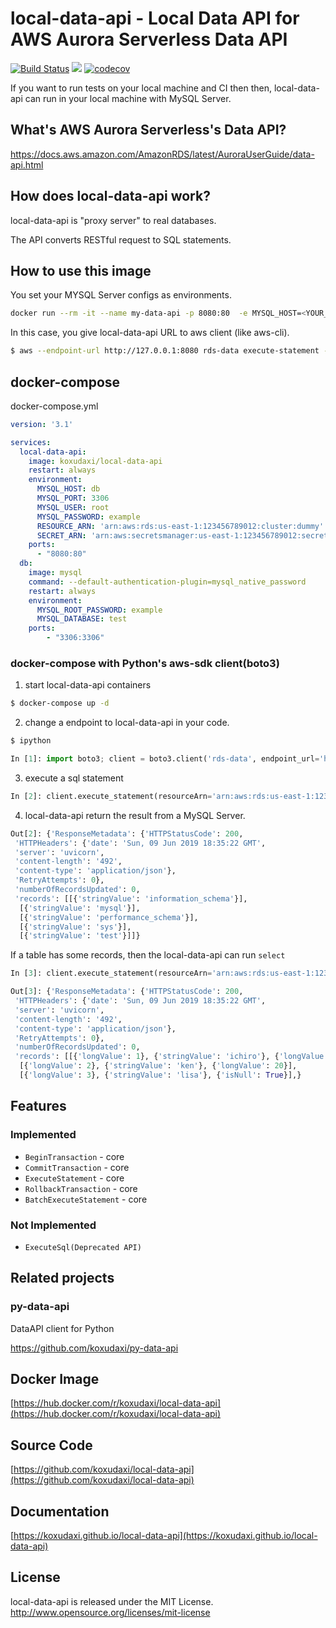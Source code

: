 # local-data-api - Local Data API for AWS Aurora Serverless Data API
[![Build Status](https://travis-ci.org/koxudaxi/local-data-api.svg?branch=master)](https://travis-ci.org/koxudaxi/local-data-api)
[![](https://images.microbadger.com/badges/version/koxudaxi/local-data-api.svg)](https://microbadger.com/images/koxudaxi/local-data-api "Get your own version badge on microbadger.com")
[![codecov](https://codecov.io/gh/koxudaxi/local-data-api/branch/master/graph/badge.svg)](https://codecov.io/gh/koxudaxi/local-data-api)

If you want to run tests on your local machine and CI then then, local-data-api can run in your local machine with MySQL Server.

## What's AWS Aurora Serverless's Data API?
https://docs.aws.amazon.com/AmazonRDS/latest/AuroraUserGuide/data-api.html

## How does local-data-api work?
local-data-api is "proxy server" to real databases.

The API converts RESTful request to SQL statements.

## How to use this image
You set your MYSQL Server configs as environments.
```bash
docker run --rm -it --name my-data-api -p 8080:80  -e MYSQL_HOST=<YOUR_MYSQL_HOST> -e MYSQL_PORT=<YOUR_MYSQL_PORT> -e MYSQL_USER=<YOUR_MYSQL_USER> -e MYSQL_PASSWORD=<YOUR_MYSQL_PASS>  -e RESOURCE_ARN=arn:aws:rds:us-east-1:123456789012:cluster:dummy -e SECRET_ARN=arn:aws:secretsmanager:us-east-1:123456789012:secret:dummy  koxudaxi/local-data-api
```

In this case, you give local-data-api URL to aws client (like aws-cli).
```bash
$ aws --endpoint-url http://127.0.0.1:8080 rds-data execute-statement --resource-arn "arn:aws:rds:us-east-1:123456789012:cluster:dummy" --sql "show databases"  --secret-arn "arn:aws:secretsmanager:us-east-1:123456789012:secret:dummy" --database 'test'
```
## docker-compose
docker-compose.yml
```yaml
version: '3.1'

services:
  local-data-api:
    image: koxudaxi/local-data-api
    restart: always
    environment:
      MYSQL_HOST: db
      MYSQL_PORT: 3306
      MYSQL_USER: root
      MYSQL_PASSWORD: example
      RESOURCE_ARN: 'arn:aws:rds:us-east-1:123456789012:cluster:dummy'
      SECRET_ARN: 'arn:aws:secretsmanager:us-east-1:123456789012:secret:dummy'
    ports:
      - "8080:80"
  db:
    image: mysql
    command: --default-authentication-plugin=mysql_native_password
    restart: always
    environment:
      MYSQL_ROOT_PASSWORD: example
      MYSQL_DATABASE: test
    ports:
        - "3306:3306"
```

### docker-compose with Python's aws-sdk client(boto3) 
1. start local-data-api containers
```bash
$ docker-compose up -d
```

2. change a endpoint to local-data-api in your code. 
```bash
$ ipython
```
```python
In [1]: import boto3; client = boto3.client('rds-data', endpoint_url='http://127.0.0.1:8080', aws_access_key_id='aaa',  aws_secret_access_key='bbb') 
```

3. execute a sql statement
```python
In [2]: client.execute_statement(resourceArn='arn:aws:rds:us-east-1:123456789012:cluster:dummy', secretArn='arn:aws:secretsmanager:us-east-1:123456789012:secret:dummy', sql='show databases', database='test')
```

4. local-data-api return the result from a MySQL Server.
```python
Out[2]: {'ResponseMetadata': {'HTTPStatusCode': 200,
 'HTTPHeaders': {'date': 'Sun, 09 Jun 2019 18:35:22 GMT',
 'server': 'uvicorn',
 'content-length': '492',
 'content-type': 'application/json'},
 'RetryAttempts': 0},
 'numberOfRecordsUpdated': 0,
 'records': [[{'stringValue': 'information_schema'}],
  [{'stringValue': 'mysql'}],
  [{'stringValue': 'performance_schema'}],
  [{'stringValue': 'sys'}],
  [{'stringValue': 'test'}]]}
```

If a table has some records, then the local-data-api can run `select`
```python
In [3]: client.execute_statement(resourceArn='arn:aws:rds:us-east-1:123456789012:cluster:dummy', secretArn='arn:aws:secretsmanager:us-east-1:123456789012:secret:dummy', sql='select * from users', database='test')
```
```python
Out[3]: {'ResponseMetadata': {'HTTPStatusCode': 200,
 'HTTPHeaders': {'date': 'Sun, 09 Jun 2019 18:35:22 GMT',
 'server': 'uvicorn',
 'content-length': '492',
 'content-type': 'application/json'},
 'RetryAttempts': 0},
 'numberOfRecordsUpdated': 0,
 'records': [[{'longValue': 1}, {'stringValue': 'ichiro'}, {'longValue': 17}],
  [{'longValue': 2}, {'stringValue': 'ken'}, {'longValue': 20}],
  [{'longValue': 3}, {'stringValue': 'lisa'}, {'isNull': True}],}
```

## Features
### Implemented
- `BeginTransaction`  - core  
- `CommitTransaction` - core 
- `ExecuteStatement` - core 
- `RollbackTransaction` - core
- `BatchExecuteStatement` - core

### Not Implemented

- `ExecuteSql(Deprecated API)`

## Related projects
### py-data-api

DataAPI client for Python

https://github.com/koxudaxi/py-data-api

## Docker Image 

[https://hub.docker.com/r/koxudaxi/local-data-api](https://hub.docker.com/r/koxudaxi/local-data-api)

## Source Code

[https://github.com/koxudaxi/local-data-api](https://github.com/koxudaxi/local-data-api)

## Documentation

[https://koxudaxi.github.io/local-data-api](https://koxudaxi.github.io/local-data-api)

## License

local-data-api is released under the MIT License. http://www.opensource.org/licenses/mit-license
